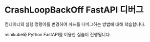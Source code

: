 # CrashLoopBackOff FastAPI 디버그

컨테이너의 실행 명령어를 변경하여 파드를 디버그하는 방법에 대해 학습합니다.

minikube와 Python FastAPI를 이용한 실습이 진행됩니다.
